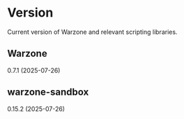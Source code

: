 # Version

Current version of Warzone and relevant scripting libraries.

## Warzone

0.7.1 (2025-07-26)

## warzone-sandbox

0.15.2 (2025-07-26)
